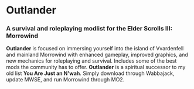 # Outlander
### A survival and roleplaying modlist for the Elder Scrolls III: Morrowind
**Outlander** is focused on immersing yourself into the island of Vvardenfell and mainland Morrowind with enhanced gameplay, improved graphics, and new mechanics for roleplaying and survival. Includes some of the best mods the community has to offer. **Outlander** is a spiritual successor to my old list **You Are Just an N'wah**. Simply download through Wabbajack, update MWSE, and run Morrowind through MO2.
